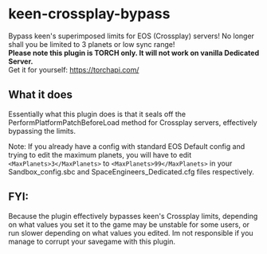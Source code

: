 # keen-crossplay-bypass
Bypass keen's superimposed limits for EOS (Crossplay) servers! No longer shall you be limited to 3 planets or low sync range!<br>
**Please note this plugin is TORCH only. It will not work on vanilla Dedicated Server.**<br>
Get it for yourself: https://torchapi.com/

## What it does
Essentially what this plugin does is that it seals off the PerformPlatformPatchBeforeLoad method for Crossplay servers, effectively bypassing the limits.

Note: If you already have a config with standard EOS Default config and trying to edit the maximum planets, you will have to edit `<MaxPlanets>3</MaxPlanets>` to `<MaxPlanets>99</MaxPlanets>` in your Sandbox_config.sbc and SpaceEngineers_Dedicated.cfg files respectively.

## FYI:
Because the plugin effectively bypasses keen's Crossplay limits, depending on what values you set it to the game may be unstable for some users, or run slower depending on what values you edited. Im not responsible if you manage to corrupt your savegame with this plugin. 

